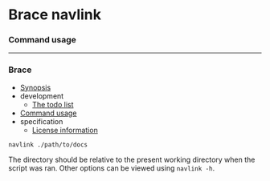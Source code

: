 # Brace navlink
### Command usage

----
### Brace
* [Synopsis ](/home/nickali/Restarian/brace_navlink/docs_raw/usage.md)
* development
  * [The todo list](/home/nickali/Restarian/brace_navlink/docs_raw/usage.md)
* [Command usage](/home/nickali/Restarian/brace_navlink/docs_raw/usage.md)
* specification
  * [License information](/home/nickali/Restarian/brace_navlink/docs_raw/usage.md)

```navlink ./path/to/docs```

The directory should be relative to the present working directory when the script was ran. Other options can be viewed using ```navlink -h```.

